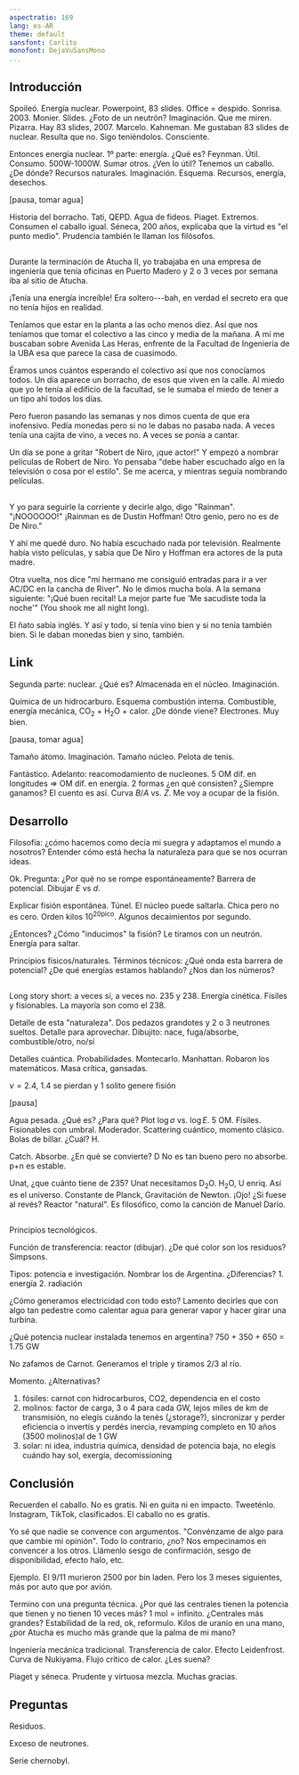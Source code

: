 ```yaml
---
aspectratio: 169
lang: es-AR
theme: default
sansfont: Carlito
monofont: DejaVuSansMono
...
```


## Introducción

Spoileó. Energía nuclear.
Powerpoint, 83 slides.
Office = despido.
Sonrisa. 2003. Monier.
Slides. ¿Foto de un neutrón?
Imaginación. Que me miren. Pizarra.
Hay 83 slides, 2007. Marcelo.
Kahneman. Me gustaban 83 slides de nuclear.
Resulta que no. Sigo teniéndolos. Consciente.

Entonces energía nuclear. 1º parte: energía. ¿Qué es?
Feynman. Útil. Consumo. 500W-1000W. Sumar otros. ¿Ven lo útil?
Tenemos un caballo. ¿De dónde? Recursos naturales.
Imaginación. Esquema. Recursos, energía, desechos.

[pausa, tomar agua]

Historia del borracho. Tati, QEPD. Agua de fideos.
Piaget. Extremos. Consumen el caballo igual.
Séneca, 200 años, explicaba que la virtud es "el punto medio".
Prudencia también le llaman los filósofos.


## 

Durante la terminación de Atucha II, yo trabajaba en una empresa de ingeniería que tenía oficinas en Puerto Madero y 2 o 3 veces por semana iba al sitio de Atucha.

¡Tenía una energía increíble! Era soltero---bah, en verdad el secreto era que no tenía hijos en realidad.

Teníamos que estar en la planta a las ocho menos diez. Así que nos teníamos que tomar el colectivo a las cinco y media de la mañana. A mí me buscaban sobre Avenida Las Heras, enfrente de la Facultad de Ingeniería de la UBA esa que parece la casa de cuasimodo.

Éramos unos cuántos esperando el colectivo así que nos conocíamos todos.
Un día aparece un borracho, de esos que viven en la calle.
Al miedo que yo le tenía al edificio de la facultad, se le sumaba el miedo de tener a un tipo ahí todos los días.

Pero fueron pasando las semanas y nos dimos cuenta de que era inofensivo.
Pedía monedas pero si no le dabas no pasaba nada.
A veces tenía una cajita de vino, a veces no.
A veces se ponía a cantar.

Un día se pone a gritar "Robert de Niro, ¡que actor!"
Y empezó a nombrar películas de Robert de Niro.
Yo pensaba "debe haber escuchado algo en la televisión o cosa por el estilo".
Se me acerca, y mientras seguía nombrando películas.

## 

Y yo para seguirle la corriente y decirle algo, digo "Rainman".
"¡NOOOOOO!" ¡Rainman es de Dustin Hoffman! Otro genio, pero no es de De Niro."

Y ahí me quedé duro. No había escuchado nada por televisión.
Realmente había visto películas, y sabía que De Niro y Hoffman era actores de la puta madre.

Otra vuelta, nos dice "mi hermano me consiguió entradas para ir a ver AC/DC en la cancha de River".
No le dimos mucha bola. A la semana siguiente: "¡Qué buen recital! La mejor parte fue 'Me sacudiste toda la noche'"
(You shook me all night long).

El ñato sabía inglés. Y así y todo, si tenía vino bien y si no tenía también bien.
Si le daban monedas bien y sino, también.



## Link

Segunda parte: nuclear. 
¿Qué es? Almacenada en el núcleo.
Imaginación.

Química de un hidrocarburo.
Esquema combustión interna. Combustible, energía mecánica, CO$_2$ + H$_2$O + calor.
¿De dónde viene? Electrones. Muy bien.

[pausa, tomar agua]

Tamaño átomo.
Imaginación.
Tamaño núcleo.
Pelota de tenis.

Fantástico. Adelanto: reacomodamiento de nucleones.
5 OM dif. en longitudes $\Rightarrow$ OM dif. en energía.
2 formas ¿en qué consisten?
¿Siempre ganamos?
El cuento es así. Curva $B/A$ vs. $Z$.
Me voy a ocupar de la fisión.

## Desarrollo

Filosofía: ¿cómo hacemos como decía mi suegra y adaptamos el mundo a nosotros?
Entender cómo está hecha la naturaleza para que se nos ocurran ideas.


Ok. Pregunta: ¿Por qué no se rompe espontáneamente?
Barrera de potencial. Dibujar $E$ vs $d$.

Explicar fisión espontánea. Túnel. El núcleo puede saltarla.
Chica pero no es cero.
Orden kilos $10^{20\text{pico}}$.
Algunos decaimientos por segundo.

¿Entonces? ¿Cómo "inducimos" la fisión?
Le tiramos con un neutrón. Energía para saltar.

Principios físicos/naturales. Términos técnicos:
¿Qué onda esta barrera de potencial?
¿De qué energías estamos hablando?
¿Nos dan los números?

## 

Long story short: a veces sí, a veces no.
235 y 238. Energía cinética. 
Físiles y fisionables. La mayoría son como el 238.


Detalle de esta "naturaleza".
Dos pedazos grandotes y 2 o 3 neutrones sueltos.
Detalle para aprovechar.
Dibujito: nace, fuga/absorbe, combustible/otro, no/sí

Detalles cuántica. Probabilidades. 
Montecarlo. Manhattan. Robaron los matemáticos. Masa crítica, gansadas. 

$\nu = 2.4$, 1.4 se pierdan y 1 solito genere fisión

[pausa]

Agua pesada.
¿Qué es?
¿Para qué?
Plot $\log \sigma$ vs. $\log E$. 5 OM. Físiles. Fisionables con umbral.
Moderador. Scattering cuántico, momento clásico.
Bolas de billar.
¿Cuál? H.

Catch. Absorbe. ¿En qué se convierte? D
No es tan bueno pero no absorbe. p+n es estable.

Unat, ¿que cuánto tiene de 235?
Unat necesitamos D$_2$O. H$_2$O, U enriq.
Así es el universo. Constante de Planck, Gravitación de Newton.
¡Ojo! ¿Si fuese al revés? Reactor "natural".
Es filosófico, como la canción de Manuel Darío. 

## 

Principios tecnológicos.

Función de transferencia: reactor (dibujar).
¿De qué color son los residuos? Simpsons.

Tipos: potencia e investigación.
Nombrar los de Argentina.
¿Diferencias? 1. energía  2. radiación

¿Cómo generamos electricidad con todo esto?
Lamento decirles que con algo tan pedestre como calentar agua para generar vapor y hacer girar una turbina.

¿Qué potencia nuclear instalada tenemos en argentina?
750 + 350 + 650 = 1.75 GW

No zafamos de Carnot. Generamos el triple y tiramos $2/3$ al río.

Momento. ¿Alternativas?

 1. fósiles: carnot con hidrocarburos, CO2, dependencia en el costo
 2. molinos: factor de carga, 3 o 4 para cada GW, lejos miles de km de transmisión, no elegís cuándo la tenés (¿storage?), sincronizar y perder eficiencia o invertís y perdés inercia, revamping completo en 10 años (3500 molinos)al de 1 GW
 3. solar: ni idea, industria química, densidad de potencia baja, no elegís cuándo hay sol, exergía, decomissioning
 

## Conclusión 

Recuerden el caballo. No es gratis. Ni en guita ni en impacto.
Tweeténlo. Instagram, TikTok, clasificados.
El caballo no es gratis.

Yo sé que nadie se convence con argumentos.
"Convénzame de algo para que cambie mi opinión". Todo lo contrario, ¿no?
Nos empecinamos en convencer a los otros.
Llámenlo sesgo de confirmación, sesgo de disponibilidad, efecto halo, etc.

Ejemplo. El 9/11 murieron 2500 por bin laden.
Pero los 3 meses siguientes, más por auto que por avión.

Termino con una pregunta técnica.
¿Por qué las centrales tienen la potencia que tienen y no tienen 10 veces más?
1 mol = infinito.
¿Centrales más grandes?
Estabilidad de la red, ok, reformulo.
Kilos de uranio en una mano, ¿por Atucha es mucho más grande que la palma de mi mano?

Ingeniería mecánica tradicional.
Transferencia de calor.
Efecto Leidenfrost.
Curva de Nukiyama.
Flujo crítico de calor.
¿Les suena?



Piaget y séneca. Prudente y virtuosa mezcla.
Muchas gracias.

## Preguntas

Residuos.

Exceso de neutrones.

Serie chernobyl.
